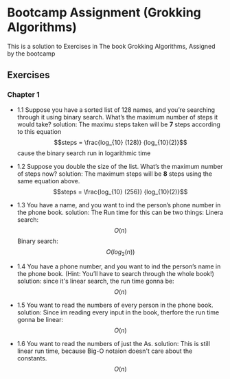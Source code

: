 # Bootcamp Assignment (Grokking Algorithms)

This is a solution to Exercises in The book Grokking Algorithms, Assigned by the bootcamp

## Exercises

### Chapter 1

- 1.1 Suppose you have a sorted list of 128 names, and you’re searching
  through it using binary search. What’s the maximum number of
  steps it would take?
  solution:
  The maximu steps taken will be **7** steps
  according to this equation
  $$steps = \frac{log_{10} (128)} {log_{10}(2)}$$
  cause the binary search run in logarithmic time

- 1.2 Suppose you double the size of the list. What’s the maximum
  number of steps now?
  solution:
  The maximum steps will be **8** steps
  using the same equation above.
  $$steps = \frac{log_{10} (256)} {log_{10}(2)}$$

- 1.3 You have a name, and you want to ind the person’s phone number
  in the phone book.
  solution:
  The Run time for this can be two things:
  Linera search: $$O(n)$$
  Binary search: $$O(log_{2}(n))$$

- 1.4 You have a phone number, and you want to ind the person’s name
  in the phone book. (Hint: You’ll have to search through the whole
  book!)
  solution:
  since it's linear search, the run time gonna be: $$O(n)$$

- 1.5 You want to read the numbers of every person in the phone book.
  solution:
  Since im reading every input in the book, therfore the run time
  gonna be linear: $$O(n)$$

- 1.6 You want to read the numbers of just the As.
  solution:
  This is still linear run time, because Big-O notaion
  doesn't care about the constants. $$O(n)$$
